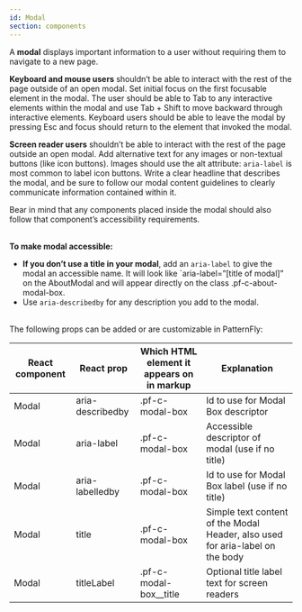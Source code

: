```yaml
---
id: Modal
section: components
---
```


A **modal** displays important information to a user without requiring them to navigate to a new page.

**Keyboard and mouse users** shouldn’t be able to interact with the rest of the page outside of an open modal. Set initial focus on the first focusable element in the modal. The user should be able to Tab to any interactive elements within the modal and use Tab + Shift to move backward through interactive elements. Keyboard users should be able to leave the modal by pressing Esc and focus should return to the element that invoked the modal. 

**Screen reader users** shouldn’t be able to interact with the rest of the page outside an open modal. Add alternative text for any images or non-textual buttons (like icon buttons). Images should use the alt attribute: `aria-label` is most common to label icon buttons. Write a clear headline that describes the modal, and be sure to follow our modal content guidelines to clearly communicate information contained within it. 

Bear in mind that any components placed inside the modal should also follow that component’s accessibility requirements.
<br/>
<br/>

**To make modal accessible:**

- **If you don’t use a title in your modal**, add an `aria-label` to give the modal an accessible name. It will look like `aria-label=”[title of modal]” on the AboutModal and will appear directly on the class .pf-c-about-modal-box. 
- Use `aria-describedby` for any description you add to the modal.

<br/>
The following props can be added or are customizable in PatternFly:

| React component | React prop | Which HTML element it appears on in markup | Explanation | 
|---|---|---|---|
| Modal | aria-describedby | .pf-c-modal-box | Id to use for Modal Box descriptor |
| Modal | aria-label | .pf-c-modal-box | Accessible descriptor of modal (use if no title) |
| Modal | aria-labelledby | .pf-c-modal-box | Id to use for Modal Box label (use if no title) |
| Modal | title | .pf-c-modal-box | Simple text content of the Modal Header, also used for aria-label on the body |
| Modal | titleLabel | .pf-c-modal-box__title | Optional title label text for screen readers |